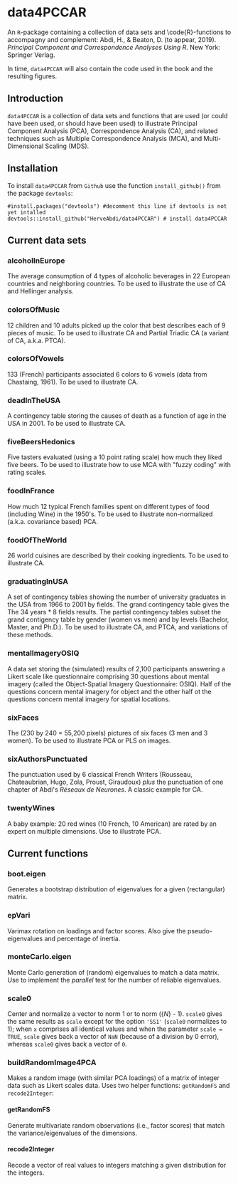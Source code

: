 # data4PCCAR

An `R`-package containing a collection of data sets and 
\code{R}-functions to accompagny and complement:
Abdi, H., & Beaton, D. (to appear, 2019).
*Principal Component and Correspondence Analyses Using R*. New York: Springer Verlag. 

In time, `data4PCCAR` will also contain the code used in the book 
and the resulting figures.

## Introduction

`data4PCCAR` is a collection of data sets and functions that are used (or could have been used, or should have been used) to illustrate Principal Component Analysis (PCA),  Correspondence Analysis (CA), and related techniques such as Multiple Correspondence Analysis (MCA), and Multi-Dimensional Scaling (MDS).

## Installation

To install `data4PCCAR` from `Github` use the function `install_github()`  from the package `devtools`:

```{r}
#install.packages("devtools") #decomment this line if devtools is not yet intalled
devtools::install_github("HerveAbdi/data4PCCAR") # install data4PCCAR
```



## Current data sets

### alcoholInEurope

The average consumption of 4 types of alcoholic beverages in 22 European countries and neighboring countries.
To be used to illustrate the use of CA and Hellinger analysis.

### colorsOfMusic

12 children and 10 adults picked up the color that best describes
each of 9 pieces of music.
To be used to illustrate CA and Partial Triadic CA (a variant of CA, a.k.a. PTCA).

### colorsOfVowels

133 (French) participants associated 6 colors to 6 vowels (data from Chastaing, 1961).
To be used to illustrate CA.

### deadInTheUSA

A contingency table storing the causes of death as a function of age in the USA in 2001.
To be used to illustrate CA.

### fiveBeersHedonics

Five tasters evaluated (using a 10 point rating scale)
how much they liked five beers.
To be used to illustrate how to use MCA with "fuzzy coding" with rating scales.

### foodInFrance

How much 12 typical French families spent on different types of food (including Wine) in the 1950's.
To be used to illustrate non-normalized (a.k.a. covariance based) PCA.


### foodOfTheWorld

26 world cuisines are described by their cooking ingredients.
To be used to illustrate CA. 

### graduatingInUSA

A set of contingency tables  showing the number of university graduates in the USA from 1966 to 2001 by fields.
The grand contingency table gives the The 34 years * 8 fields results. The partial contingency tables
subset the grand contigency table by gender (women vs men) and by levels (Bachelor, Master, and Ph.D.).
To  be used to illustrate CA, and PTCA, and variations of these methods.

### mentalImageryOSIQ

A data set storing the (simulated) results of 2,100 participants 
answering a Likert scale like questionnaire comprising 30 questions 
about mental imagery 
(called the Object-Spatial Imagery Questionnaire: OSIQ). 
Half of the questions concern mental imagery for object 
and the other half ot the questions concern mental imagery 
for spatial locations.

### sixFaces

The (230 by 240 = 55,200 pixels) pictures of six faces (3 men and 3 women). To be used to illustrate PCA or PLS on images.

### sixAuthorsPunctuated

The punctuation used by 6 classical French Writers (Rousseau, Chateaubrian, Hugo, Zola, Proust, Giraudoux)
*plus* the punctuation of one chapter of Abdi's *Réseaux de Neurones*. A classic example for CA.

### twentyWines

A baby example: 20 red wines (10 French, 10 American) are rated by an expert on multiple dimensions. Use to illustrate PCA.

## Current functions 



### boot.eigen

Generates
a bootstrap distribution of eigenvalues
for a given (rectangular) matrix.


### epVari

Varimax rotation on loadings and factor scores.
Also give the pseudo-eigenvalues and percentage of inertia.


### monteCarlo.eigen

Monte Carlo generation of (random) eigenvalues to match
a data matrix. Use to implement the *parallel* test
for the number of reliable eigenvalues.

### scale0

Center and normalize a vector to norm 1 or to norm ({_N_} - 1).
`scale0` gives the same results as `scale`
except for the option `'SS1'` (`scale0` normalizes to 1); 
when `x`
comprises all identical values and when the
parameter `scale = TRUE`, `scale` gives back
a vector of `NaN` (because of a division by 0 error),
whereas `scale0` gives back a vector of `0`.

### buildRandomImage4PCA
 
 Makes a random image (with similar PCA loadings) of a matrix of integer data such as Likert scales data.
 Uses two helper functions: `getRandomFS` and `recode2Integer`:
 
 #### getRandomFS
 Generate multivariate random observations (i.e., factor scores) that match the variance/eigenvalues of the dimensions.
 
 ####  recode2Integer
 Recode a vector of real values to integers matching 
 a given distribution for the integers.
 
 

